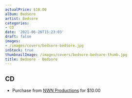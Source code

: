 ```yaml
---
actualPrice: $10.00
album: Bedsore
artist: Bedsore
categories:
- CD
date: '2021-06-26T15:23:03'
draft: false
images:
- /images/covers/bedsore-bedsore.jpg
inStock: true
thumbnailImage: /images/covers/bedsore-bedsore-thumb.jpg
title: Bedsore - Bedsore
---
```


## CD
* Purchase from [NWN Productions](http://shop.nwnprod.com/index.php?route=product/product&path=93&product_id=6214&sort=pd.name&order=ASC) for $10.00
